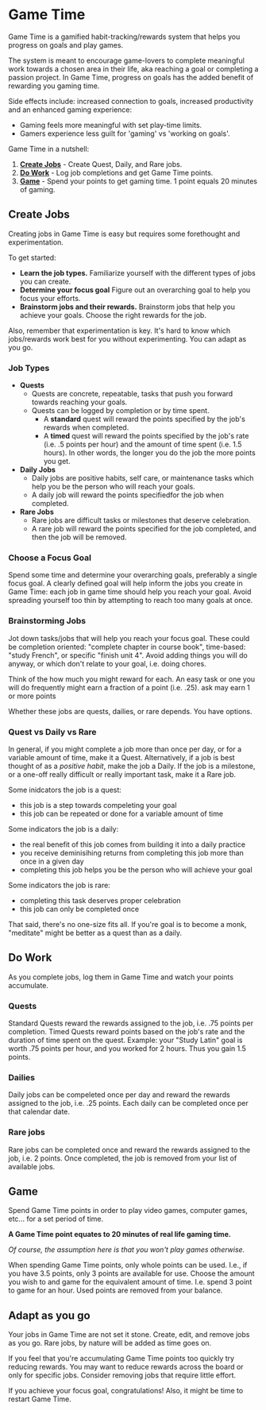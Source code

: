 # Game Time

Game Time is a gamified habit-tracking/rewards system that helps you progress on goals and play games.

The system is meant to encourage game-lovers to complete meaningful work towards a chosen area in their life, aka reaching a goal or completing a passion project. In Game Time, progress on goals has the added benefit of rewarding you gaming time.

Side effects include: increased connection to goals, increased productivity and an enhanced gaming experience:

- Gaming feels more meaningful with set play-time limits.
- Gamers experience less guilt for 'gaming' vs 'working on goals'.

Game Time in a nutshell:

1. **[Create Jobs](#Create-Jobs)** - Create Quest, Daily, and Rare jobs.
2. **[Do Work](#Do-Work)** - Log job completions and get Game Time points.
3. **[Game](#Game)** - Spend your points to get gaming time. 1 point equals 20 minutes of gaming.

## Create Jobs

Creating jobs in Game Time is easy but requires some forethought and experimentation.

To get started:

- **Learn the job types.** Familiarize yourself with the different types of jobs you can create.
- **Determine your focus goal** Figure out an overarching goal to help you focus your efforts.
- **Brainstorm jobs and their rewards.** Brainstorm jobs that help you achieve your goals. Choose the right rewards for the job.

Also, remember that experimentation is key. It's hard to know which jobs/rewards work best for you without experimenting. You can adapt as you go.

### Job Types

- **Quests**
  - Quests are concrete, repeatable, tasks that push you forward towards reaching your goals.
  - Quests can be logged by completion or by time spent.
    - A **standard** quest will reward the points specified by the job's rewards when completed.
    - A **timed** quest will reward the points specified by the job's rate (i.e. .5 points per hour) and the amount of time spent (i.e. 1.5 hours). In other words, the longer you do the job the more points you get.
- **Daily Jobs**
  - Daily jobs are positive habits, self care, or maintenance tasks which help you be the person who will reach your goals.
  - A daily job will reward the points specifiedfor the job when completed.
- **Rare Jobs**
  - Rare jobs are difficult tasks or milestones that deserve celebration.
  - A rare job will reward the points specified for the job completed, and then the job will be removed.

### Choose a Focus Goal

Spend some time and determine your overarching goals, preferably a single focus goal. A clearly defined goal will help inform the jobs you create in Game Time: each job in game time should help you reach your goal. Avoid spreading yourself too thin by attempting to reach too many goals at once.

### Brainstorming Jobs

Jot down tasks/jobs that will help you reach your focus goal. These could be completion oriented: "complete chapter in course book", time-based: "study French", or specific "finish unit 4". Avoid adding things you will do anyway, or which don't relate to your goal, i.e. doing chores.

Think of the how much you might reward for each. An easy task or one you will do frequently might earn a fraction of a point (i.e. .25). ask may earn 1 or more points

Whether these jobs are quests, dailies, or rare depends. You have options.

### Quest vs Daily vs Rare

In general, if you might complete a job more than once per day, or for a variable amount of time, make it a Quest. Alternatively, if a job is best thought of as a _positive habit_, make the job a Daily. If the job is a milestone, or a one-off really difficult or really important task, make it a Rare job.

Some inidcators the job is a quest:

- this job is a step towards compeleting your goal
- this job can be repeated or done for a variable amount of time

Some indicators the job is a daily:

- the real benefit of this job comes from building it into a daily practice
- you receive deminisihing returns from completing this job more than once in a given day
- completing this job helps you be the person who will achieve your goal

Some indicators the job is rare:

- completing this task deserves proper celebration
- this job can only be completed once

That said, there's no one-size fits all. If you're goal is to become a monk, "meditate" might be better as a quest than as a daily.

## Do Work

As you complete jobs, log them in Game Time and watch your points accumulate.

### Quests

Standard Quests reward the rewards assigned to the job, i.e. .75 points per completion. Timed Quests reward points based on the job's rate and the duration of time spent on the quest. Example: your "Study Latin" goal is worth .75 points per hour, and you worked for 2 hours. Thus you gain 1.5 points.

### Dailies

Daily jobs can be compeleted once per day and reward the rewards assigned to the job, i.e. .25 points. Each daily can be completed once per that calendar date.

### Rare jobs

Rare jobs can be completed once and reward the rewards assigned to the job, i.e. 2 points. Once completed, the job is removed from your list of available jobs.

## Game

Spend Game Time points in order to play video games, computer games, etc... for a set period of time.

**A Game Time point equates to 20 minutes of real life gaming time.**

_Of course, the assumption here is that you won't play games otherwise._

When spending Game Time points, only whole points can be used. I.e., if you have 3.5 points, only 3 points are available for use. Choose the amount you wish to and game for the equivalent amount of time. I.e. spend 3 point to game for an hour. Used points are removed from your balance.

## Adapt as you go

Your jobs in Game Time are not set it stone. Create, edit, and remove jobs as you go. Rare jobs, by nature will be added as time goes on.

If you feel that you're accumulating Game Time points too quickly try reducing rewards. You may want to reduce rewards across the board or only for specific jobs. Consider removing jobs that require little effort.

If you achieve your focus goal, congratulations! Also, it might be time to restart Game Time.
